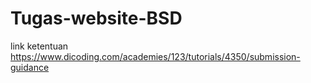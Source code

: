 # Tugas-website-BSD

link ketentuan
https://www.dicoding.com/academies/123/tutorials/4350/submission-guidance
